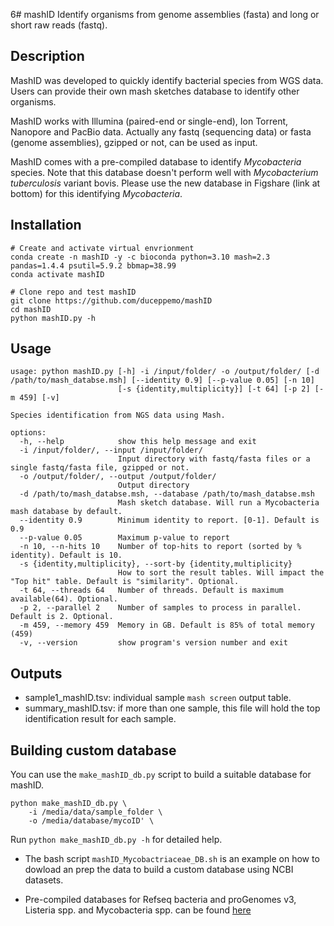 6# mashID
Identify organisms from genome assemblies (fasta) and long or short raw reads (fastq).

## Description
MashID was developed to quickly identify bacterial species from WGS data. Users can provide their own mash sketches database to identify other organisms.

MashID works with Illumina (paired-end or single-end), Ion Torrent, Nanopore and PacBio data. Actually any fastq (sequencing data) or fasta (genome assemblies), gzipped or not, can be used as input.

MashID comes with a pre-compiled database to identify *Mycobacteria* species. Note that this database doesn't perform well with *Mycobacterium tuberculosis* variant bovis. Please use the new database in Figshare (link at bottom) for this identifying *Mycobacteria*.

## Installation
```commandline
# Create and activate virtual envrionment
conda create -n mashID -y -c bioconda python=3.10 mash=2.3 pandas=1.4.4 psutil=5.9.2 bbmap=38.99
conda activate mashID

# Clone repo and test mashID
git clone https://github.com/duceppemo/mashID
cd mashID
python mashID.py -h
```

## Usage
```
usage: python mashID.py [-h] -i /input/folder/ -o /output/folder/ [-d /path/to/mash_databse.msh] [--identity 0.9] [--p-value 0.05] [-n 10]
                        [-s {identity,multiplicity}] [-t 64] [-p 2] [-m 459] [-v]

Species identification from NGS data using Mash.

options:
  -h, --help            show this help message and exit
  -i /input/folder/, --input /input/folder/
                        Input directory with fastq/fasta files or a single fastq/fasta file, gzipped or not.
  -o /output/folder/, --output /output/folder/
                        Output directory
  -d /path/to/mash_databse.msh, --database /path/to/mash_databse.msh
                        Mash sketch database. Will run a Mycobacteria mash database by default.
  --identity 0.9        Minimum identity to report. [0-1]. Default is 0.9
  --p-value 0.05        Maximum p-value to report
  -n 10, --n-hits 10    Number of top-hits to report (sorted by % identity). Default is 10.
  -s {identity,multiplicity}, --sort-by {identity,multiplicity}
                        How to sort the result tables. Will impact the "Top hit" table. Default is "similarity". Optional.
  -t 64, --threads 64   Number of threads. Default is maximum available(64). Optional.
  -p 2, --parallel 2    Number of samples to process in parallel. Default is 2. Optional.
  -m 459, --memory 459  Memory in GB. Default is 85% of total memory (459)
  -v, --version         show program's version number and exit
```

## Outputs
- sample1_mashID.tsv: individual sample `mash screen` output table.
- summary_mashID.tsv: if more than one sample, this file will hold the top identification result for each sample.

## Building custom database
You can use the `make_mashID_db.py` script to build a suitable database for mashID.
```commandline
python make_mashID_db.py \
    -i /media/data/sample_folder \
    -o /media/database/mycoID' \
```
Run `python make_mashID_db.py -h` for detailed help.

- The bash script `mashID_Mycobactriaceae_DB.sh` is an example on how to dowload an prep the data to build a custom database using NCBI datasets.

- Pre-compiled databases for Refseq bacteria and proGenomes v3, Listeria spp. and Mycobacteria spp. can be found [here](https://figshare.com/account/home#/projects/162688)
